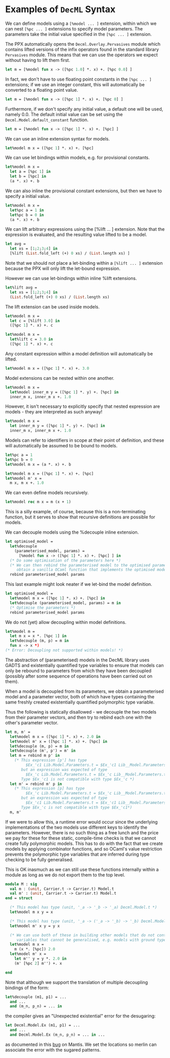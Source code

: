 # Examples of `DecML` Syntax

We can define models using a `[%model ... ]` extension, within which we can nest
`[%pc ... ]` extensions to specify model parameters. The parameters take the
initial value specified in the `[%pc ... ]` extension.

The PPX automatically opens the `Decml.Overlay.Pervasives` module which contains
lifted versions of the infix operators found in the standard library
`Pervasives` module. This means that we can use the operators we expect without
having to lift them first.

```ocaml
let m = [%model fun x -> ([%pc 1.0] *. x) +. [%pc 0.0] ]
```

In fact, we don't have to use floating point constants in the `[%pc ... ]`
extensions; if we use an integer constant, this will automatically be converted
to a floating point value.

```ocaml
let m = [%model fun x -> ([%pc 1] *. x) +. [%pc 0] ]
```

Furthermore, if we don't specify any initial value, a default one will be used,
namely 0.0. The default initial value can be set using the
`Decml.Model.default_constant` function.

```ocaml
let m = [%model fun x -> ([%pc 1] *. x) +. [%pc] ]
```

We can use an inline extension syntax for models.

```ocaml
let%model m x = ([%pc 1] *. x) +. [%pc]
```

We can use let bindings within models, e.g. for provisional constants.

```ocaml
let%model m x =
  let a = [%pc 1] in
  let b = [%pc] in
  (a *. x) +. b
```

We can also inline the provisional constant extensions, but then we have to
specify a initial value.

```ocaml
let%model m x =
  let%pc a = 1 in
  let%pc b = 0 in
  (a *. x) +. b
```

We can lift arbitrary expressions using the [%lift ... ] extension. Note that
the expression is evaluated, and the resulting value lifted to be a model.

```ocaml
let avg =
  let xs = [1;2;3;4] in
  [%lift (List.fold_left (+) 0 xs) / (List.length xs) ]
```

Note that we should not place a let-binding within a `[%lift ... ]` extension
because the PPX will only lift the let-bound expression.

However we can use let-bindings within inline %lift extensions.

```ocaml
let%lift avg =
  let xs = [1;2;3;4] in
  (List.fold_left (+) 0 xs) / (List.length xs)
```

The lift extension can be used inside models.

```ocaml
let%model m x =
  let c = [%lift 3.0] in
  ([%pc 1] *. x) +. c

let%model m x =
  let%lift c = 3.0 in
  ([%pc 1] *. x) +. c
```

Any constant expression within a model definition will automatically be lifted.

```ocaml
let%model m x = ([%pc 1] *. x) +. 3.0
```

Model extensions can be nested within one another.

```ocaml
let%model m x =
  let%model inner_m y = ([%pc 1] *. y) +. [%pc] in
  inner_m x, inner_m x +. 1.0
```

However, it isn't necessary to explicitly specify that nested expression are
models - they are interpreted as such anyway!

```ocaml
let%model m x =
  let inner_m y = ([%pc 1] *. y) +. [%pc] in
  inner_m x, inner_m x +. 1.0
```

Models can refer to identifiers in scope at their point of definition, and these
will automatically be assumed to be bound to models.

```ocaml
let%pc a = 1
let%pc b = 0
let%model m x = (a *. x) +. b

let%model m x = ([%pc 1] *. x) +. [%pc]
let%model m' x =
  m x, m x +. 1.0
```

We can even define models recursively.

```ocaml
let%model rec m x = m (x + 1)
```

This is a silly example, of course, because this is a non-terminating function,
but it serves to show that recursive definitions are possible for models.

We can decouple models using the %decouple inline extension.

```ocaml
let optimised_model =
  let%decouple
    (parameterised_model, params) =
      [%model fun x -> ([%pc 1] *. x) +. [%pc] ] in
  (* Do some optimisation of the parameters here *)
  (* We can then rebind the parameterised model to the optimised parameters to
     obtain a vanilla OCaml function that implements the optimised model. *)
  rebind parameterised_model params
```

This last example might look neater if we let-bind the model definition.

```ocaml
let optimised_model =
  let%model m x = ([%pc 1] *. x) +. [%pc] in
  let%decouple (parameterised_model, params) = m in
  (* Optimise the parameters *)
  rebind parameterised_model params
```

We do not (yet) allow decoupling within model definitions.

```ocaml
let%model m =
  let m x = x *. [%pc 1] in
  let%decouple (m, p) = m in
  fun x -> x *)
(* Error: Decoupling not supported within models! *)
```

The abstraction of (parameterised) models in the DecML library uses GADTS and
existentially quantified type variables to ensure that models can only be
rebound to parameters from which they have been decoupled (possibly after some
sequence of operations have been carried out on them).

When a model is decoupled from its parameters, we obtain a parameterised model
and a parameter vector, both of which have types containing the same freshly
created existentially quantified polymorphic type variable.

Thus the following is statically disallowed - we decouple the two models from
their parameter vectors, and then try to rebind each one with the other's
parameter vector.

```ocaml 
let m, m' =
  let%model m x = ([%pc 1] *. x) +. 2.0 in
  let%model m' x = ([%pc 1] *. x) +. [%pc] in
  let%decouple (m, p) = m in
  let%decouple (m', p') = m' in
  let m = rebind m p' in
    (* This expression [p'] has type
         $Ex_'c1 Lib.Model.Parameters.t = $Ex_'c1 Lib__Model.Parameters.t
       but an expression was expected of type
         $Ex_'c Lib.Model.Parameters.t = $Ex_'c Lib__Model.Parameters.t
       Type $Ex_'c1 is not compatible with type $Ex_'c *)
  let m' = rebind m' p in
    (* This expression [p] has type
         $Ex_'c Lib.Model.Parameters.t = $Ex_'c Lib__Model.Parameters.t
       but an expression was expected of type
         $Ex_'c1 Lib.Model.Parameters.t = $Ex_'c1 Lib__Model.Parameters.t
       Type $Ex_'c is not compatible with type $Ex_'c1*)
  m, m'
```

If we were to allow this, a runtime error would occur since the underlying
implementations of the two models use different keys to identify the parameters.
However, there is no such thing as a free lunch and the price we pay for these
for these static, compile-time checks is that we cannot create fully polymorphic
models. This has to do with the fact that we create models by applying
combinator functions, and so OCaml's value restriction prevents the polymorphic
type variables that are inferred during type checking to be fully generalised.

This is OK inasmuch as we can still use these functions internally within a
module as long as we do not export them to the top level.

```ocaml
module M : sig 
  val m : (unit, Carrier.t -> Carrier.t) Model.t
  val m' : (unit, Carrier.t -> Carrier.t) Model.t
end = struct

  (* This model has type (unit, '_a -> '_b -> '_a) Decml.Model.t *)
  let%model m x y = x

  (* This model has type (unit, '_a -> ('_a -> '_b) -> '_b) Decml.Model.t *)
  let%model m' x y = y x

  (* We can use both of these in building other models that do not contain type
     variables that cannot be generalised, e.g. models with ground types. *)
  let%model m x = 
    m (x *. [%pc]) 2.0
  let%model m' x =
    let m'' y = y *. 2.0 in
    (m' [%pc 2] m'') +. x

end
```

Note that although we support the translation of multiple decoupling bindings of
the form:

```ocaml
let%decouple (m1, p1) = ...
  and ...
  and (m_n, p_n) = ... in
```

the compiler gives an "Unexpected existential" error for the desugaring:

```ocaml
let Decml.Model.Ex (m1, p1) = ...
  and ...
  and Decml.Model.Ex (m_n, p_n) = ... in ...
```

as documented in this [bug](https://caml.inria.fr/mantis/view.php?id=6014) on
Mantis. We set the locations so merlin can associate the error with the sugared
patterns.
